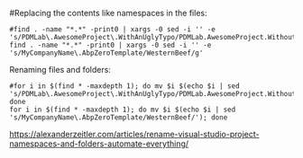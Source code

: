 #Replacing the contents like namespaces in the files:

```
#find . -name "*.*" -print0 | xargs -0 sed -i '' -e 's/PDMLab\.AwesomeProject\.WithAnUglyTypo/PDMLab.AwesomeProject.WithoutAnUglyTypo/g'
find . -name "*.*" -print0 | xargs -0 sed -i '' -e 's/MyCompanyName\.AbpZeroTemplate/WesternBeef/g'
```


Renaming files and folders:

```
#for i in $(find * -maxdepth 1); do mv $i $(echo $i | sed 's/PDMLab\.AwesomeProject\.WithAnUglyTypo/PDMLab.AwesomeProject.WithoutAnUglyTypo/'); done
for i in $(find * -maxdepth 1); do mv $i $(echo $i | sed 's/MyCompanyName\.AbpZeroTemplate/WesternBeef/'); done
```



https://alexanderzeitler.com/articles/rename-visual-studio-project-namespaces-and-folders-automate-everything/